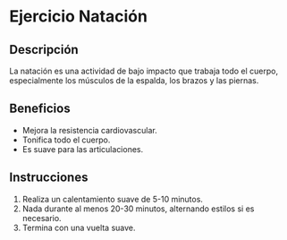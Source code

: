 # Ejercicio Natación

## Descripción
La natación es una actividad de bajo impacto que trabaja todo el cuerpo, especialmente los músculos de la espalda, los brazos y las piernas.

## Beneficios
- Mejora la resistencia cardiovascular.
- Tonifica todo el cuerpo.
- Es suave para las articulaciones.

## Instrucciones
1. Realiza un calentamiento suave de 5-10 minutos.
2. Nada durante al menos 20-30 minutos, alternando estilos si es necesario.
3. Termina con una vuelta suave.

